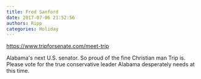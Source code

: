 ```yaml
---
title: Fred Sanford
date: 2017-07-06 21:52:56
authors: Ripp
categories: Holiday
---
```


 https://www.tripforsenate.com/meet-trip

Alabama's next U.S. senator. So proud of the fine Christian man Trip is. Please vote for the true conservative leader Alabama desperately needs at this time.
